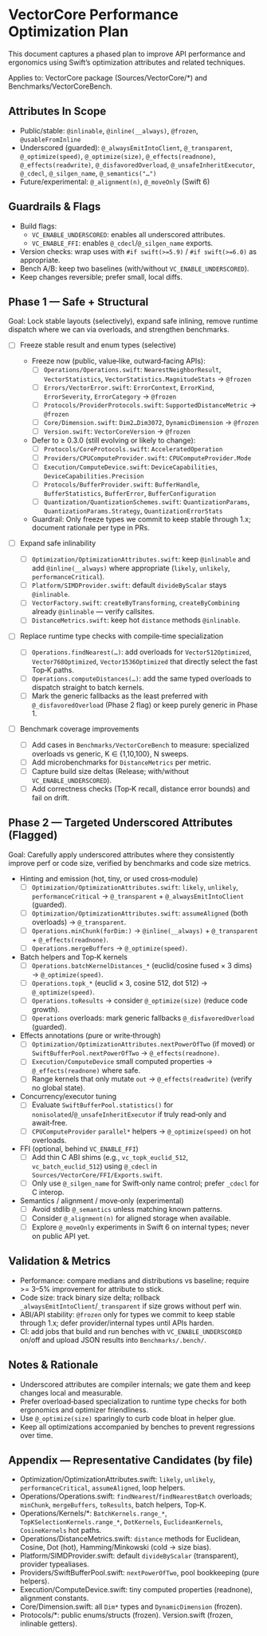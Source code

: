 # VectorCore Performance Optimization Plan

This document captures a phased plan to improve API performance and ergonomics using Swift’s optimization attributes and related techniques.

Applies to: VectorCore package (Sources/VectorCore/*) and Benchmarks/VectorCoreBench.

## Attributes In Scope

- Public/stable: `@inlinable`, `@inline(__always)`, `@frozen`, `@usableFromInline`
- Underscored (guarded): `@_alwaysEmitIntoClient`, `@_transparent`, `@_optimize(speed)`, `@_optimize(size)`, `@_effects(readnone)`, `@_effects(readwrite)`, `@_disfavoredOverload`, `@_unsafeInheritExecutor`, `@_cdecl`, `@_silgen_name`, `@_semantics("…")`
- Future/experimental: `@_alignment(n)`, `@_moveOnly` (Swift 6)

## Guardrails & Flags

- Build flags:
  - `VC_ENABLE_UNDERSCORED`: enables all underscored attributes.
  - `VC_ENABLE_FFI`: enables `@_cdecl`/`@_silgen_name` exports.
- Version checks: wrap uses with `#if swift(>=5.9)` / `#if swift(>=6.0)` as appropriate.
- Bench A/B: keep two baselines (with/without `VC_ENABLE_UNDERSCORED`).
- Keep changes reversible; prefer small, local diffs.

## Phase 1 — Safe + Structural

Goal: Lock stable layouts (selectively), expand safe inlining, remove runtime dispatch where we can via overloads, and strengthen benchmarks.

- [ ] Freeze stable result and enum types (selective)
  - Freeze now (public, value‑like, outward‑facing APIs):
    - [ ] `Operations/Operations.swift`: `NearestNeighborResult`, `VectorStatistics`, `VectorStatistics.MagnitudeStats` → `@frozen`
    - [ ] `Errors/VectorError.swift`: `ErrorContext`, `ErrorKind`, `ErrorSeverity`, `ErrorCategory` → `@frozen`
    - [ ] `Protocols/ProviderProtocols.swift`: `SupportedDistanceMetric` → `@frozen`
    - [ ] `Core/Dimension.swift`: `Dim2…Dim3072`, `DynamicDimension` → `@frozen`
    - [ ] `Version.swift`: `VectorCoreVersion` → `@frozen`
  - Defer to ≥ 0.3.0 (still evolving or likely to change):
    - [ ] `Protocols/CoreProtocols.swift`: `AcceleratedOperation`
    - [ ] `Providers/CPUComputeProvider.swift`: `CPUComputeProvider.Mode`
    - [ ] `Execution/ComputeDevice.swift`: `DeviceCapabilities`, `DeviceCapabilities.Precision`
    - [ ] `Protocols/BufferProvider.swift`: `BufferHandle`, `BufferStatistics`, `BufferError`, `BufferConfiguration`
    - [ ] `Quantization/QuantizationSchemes.swift`: `QuantizationParams`, `QuantizationParams.Strategy`, `QuantizationErrorStats`
  - Guardrail: Only freeze types we commit to keep stable through 1.x; document rationale per type in PRs.

- [ ] Expand safe inlinability
  - [ ] `Optimization/OptimizationAttributes.swift`: keep `@inlinable` and add `@inline(__always)` where appropriate (`likely`, `unlikely`, `performanceCritical`).
  - [ ] `Platform/SIMDProvider.swift`: default `divideByScalar` stays `@inlinable`.
  - [ ] `VectorFactory.swift`: `createByTransforming`, `createByCombining` already `@inlinable` — verify callsites.
  - [ ] `DistanceMetrics.swift`: keep hot `distance` methods `@inlinable`.

- [ ] Replace runtime type checks with compile‑time specialization
  - [ ] `Operations.findNearest(…)`: add overloads for `Vector512Optimized`, `Vector768Optimized`, `Vector1536Optimized` that directly select the fast Top‑K paths.
  - [ ] `Operations.computeDistances(…)`: add the same typed overloads to dispatch straight to batch kernels.
  - [ ] Mark the generic fallbacks as the least preferred with `@_disfavoredOverload` (Phase 2 flag) or keep purely generic in Phase 1.

- [ ] Benchmark coverage improvements
  - [ ] Add cases in `Benchmarks/VectorCoreBench` to measure: specialized overloads vs generic, K ∈ {1,10,100}, N sweeps.
  - [ ] Add microbenchmarks for `DistanceMetrics` per metric.
  - [ ] Capture build size deltas (Release; with/without `VC_ENABLE_UNDERSCORED`).
  - [ ] Add correctness checks (Top‑K recall, distance error bounds) and fail on drift.

## Phase 2 — Targeted Underscored Attributes (Flagged)

Goal: Carefully apply underscored attributes where they consistently improve perf or code size, verified by benchmarks and code size metrics.

- Hinting and emission (hot, tiny, or used cross‑module)
  - [ ] `Optimization/OptimizationAttributes.swift`: `likely`, `unlikely`, `performanceCritical` → `@_transparent` + `@_alwaysEmitIntoClient` (guarded).
  - [ ] `Optimization/OptimizationAttributes.swift`: `assumeAligned` (both overloads) → `@_transparent`.
  - [ ] `Operations.minChunk(forDim:)` → `@inline(__always)` + `@_transparent` + `@_effects(readnone)`.
  - [ ] `Operations.mergeBuffers` → `@_optimize(speed)`.

- Batch helpers and Top‑K kernels
  - [ ] `Operations.batchKernelDistances_*` (euclid/cosine fused × 3 dims) → `@_optimize(speed)`.
  - [ ] `Operations.topk_*` (euclid × 3, cosine 512, dot 512) → `@_optimize(speed)`.
  - [ ] `Operations.toResults` → consider `@_optimize(size)` (reduce code growth).
  - [ ] `Operations` overloads: mark generic fallbacks `@_disfavoredOverload` (guarded).

- Effects annotations (pure or write‑through)
  - [ ] `Optimization/OptimizationAttributes.nextPowerOfTwo` (if moved) or `SwiftBufferPool.nextPowerOfTwo` → `@_effects(readnone)`.
  - [ ] `Execution/ComputeDevice` small computed properties → `@_effects(readnone)` where safe.
  - [ ] Range kernels that only mutate `out` → `@_effects(readwrite)` (verify no global state).

- Concurrency/executor tuning
  - [ ] Evaluate `SwiftBufferPool.statistics()` for `nonisolated`/`@_unsafeInheritExecutor` if truly read‑only and await‑free.
  - [ ] `CPUComputeProvider` `parallel*` helpers → `@_optimize(speed)` on hot overloads.

- FFI (optional, behind `VC_ENABLE_FFI`)
  - [ ] Add thin C ABI shims (e.g., `vc_topk_euclid_512`, `vc_batch_euclid_512`) using `@_cdecl` in `Sources/VectorCore/FFI/Exports.swift`.
  - [ ] Only use `@_silgen_name` for Swift‑only name control; prefer `_cdecl` for C interop.

- Semantics / alignment / move‑only (experimental)
  - [ ] Avoid stdlib `@_semantics` unless matching known patterns.
  - [ ] Consider `@_alignment(n)` for aligned storage when available.
  - [ ] Explore `@_moveOnly` experiments in Swift 6 on internal types; never on public API yet.

## Validation & Metrics

- Performance: compare medians and distributions vs baseline; require >= 3–5% improvement for attribute to stick.
- Code size: track binary size delta; rollback `_alwaysEmitIntoClient`/`_transparent` if size grows without perf win.
- ABI/API stability: `@frozen` only for types we commit to keep stable through 1.x; defer provider/internal types until APIs harden.
- CI: add jobs that build and run benches with `VC_ENABLE_UNDERSCORED` on/off and upload JSON results into `Benchmarks/.bench/`.

## Notes & Rationale

- Underscored attributes are compiler internals; we gate them and keep changes local and measurable.
- Prefer overload‑based specialization to runtime type checks for both ergonomics and optimizer friendliness.
- Use `@_optimize(size)` sparingly to curb code bloat in helper glue.
- Keep all optimizations accompanied by benches to prevent regressions over time.

## Appendix — Representative Candidates (by file)

- Optimization/OptimizationAttributes.swift: `likely`, `unlikely`, `performanceCritical`, `assumeAligned`, loop helpers.
- Operations/Operations.swift: `findNearest`/`findNearestBatch` overloads; `minChunk`, `mergeBuffers`, `toResults`, batch helpers, Top‑K.
- Operations/Kernels/*: `BatchKernels.range_*`, `TopKSelectionKernels.range_*`, `DotKernels`, `EuclideanKernels`, `CosineKernels` hot paths.
- Operations/DistanceMetrics.swift: `distance` methods for Euclidean, Cosine, Dot (hot), Hamming/Minkowski (cold → size bias).
- Platform/SIMDProvider.swift: default `divideByScalar` (transparent), provider typealiases.
- Providers/SwiftBufferPool.swift: `nextPowerOfTwo`, pool bookkeeping (pure helpers).
- Execution/ComputeDevice.swift: tiny computed properties (readnone), alignment constants.
- Core/Dimension.swift: all `Dim*` types and `DynamicDimension` (frozen).
- Protocols/*: public enums/structs (frozen). Version.swift (frozen, inlinable getters).
